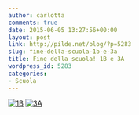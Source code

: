 ```yaml
---
author: carlotta
comments: true
date: 2015-06-05 13:27:56+00:00
layout: post
link: http://pilde.net/blog/?p=5283
slug: fine-della-scuola-1b-e-3a
title: Fine della scuola! 1B e 3A
wordpress_id: 5283
categories:
- Scuola
---
```


[![1B](http://pilde.net/blog/wp-content/uploads/2015/09/1B.jpg)](http://pilde.net/blog/wp-content/uploads/2015/09/1B.jpg) [![3A](http://pilde.net/blog/wp-content/uploads/2015/09/3A.jpg)](http://pilde.net/blog/wp-content/uploads/2015/09/3A.jpg)
